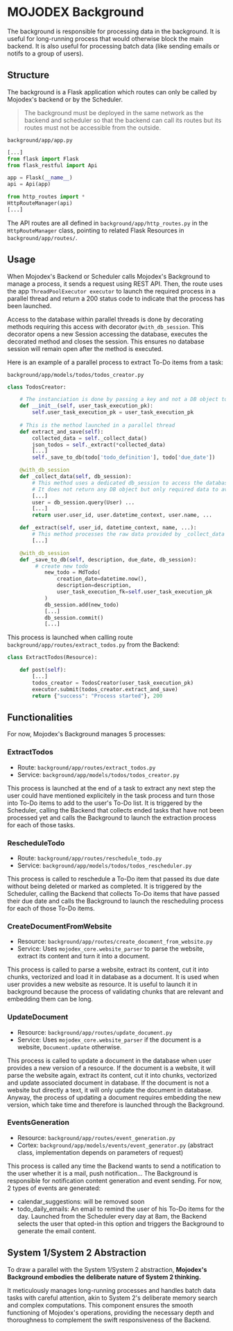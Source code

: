 # MOJODEX Background

The background is responsible for processing data in the background.
It is useful for long-running process that would otherwise block the main backend.
It is also useful for processing batch data (like sending emails or notifs to a group of users).


## Structure
The background is a Flask application which routes can only be called by Mojodex's backend or by the Scheduler.

> The background must be deployed in the same network as the backend and scheduler so that the backend can call its routes but its routes must not be accessible from the outside.

`background/app/app.py`
```python
[...]
from flask import Flask
from flask_restful import Api

app = Flask(__name__)
api = Api(app)

from http_routes import *
HttpRouteManager(api)
[...]
```

The API routes are all defined in `background/app/http_routes.py` in the `HttpRouteManager` class, pointing to related Flask Resources in `background/app/routes/`.

## Usage
When Mojodex's Backend or Scheduler calls Mojodex's Background to manage a process, it sends a request using REST API. Then, the route uses the app `ThreadPoolExecutor executor` to launch the required process in a parallel thread and return a 200 status code to indicate that the process has been launched.

Access to the database within parallel threads is done by decorating methods requiring this access with decorator `@with_db_session`. This decorator opens a new Session accessing the database, executes the decorated method and closes the session. This ensures no database session will remain open after the method is executed.

Here is an example of a parallel process to extract To-Do items from a task:

`background/app/models/todos/todos_creator.py`
```python
class TodosCreator:

    # The instanciation is done by passing a key and not a DB object to avoid keeping a DB session open while a parallel thread using this object will be launched
    def __init__(self, user_task_execution_pk):
        self.user_task_execution_pk = user_task_execution_pk
        
    # This is the method launched in a parallel thread
    def extract_and_save(self):
        collected_data = self._collect_data()
        json_todos = self._extract(*collected_data)
        [...]
        self._save_to_db(todo['todo_definition'], todo['due_date'])

    @with_db_session
    def _collect_data(self, db_session):
        # This method uses a dedicated db_session to access the database and retrieve all the data needed for the process
        # It does not return any DB object but only required data to avoid keeping the DB session open
        [...]
        user = db_session.query(User) ...
        [...]
        return user.user_id, user.datetime_context, user.name, ...

    def _extract(self, user_id, datetime_context, name, ...):
        # This method processes the raw data provided by _collect_data to extract To-Do items
        [...]

    @with_db_session
    def _save_to_db(self, description, due_date, db_session):
         # create new todo
            new_todo = MdTodo(
                creation_date=datetime.now(),
                description=description,
                user_task_execution_fk=self.user_task_execution_pk
            )
            db_session.add(new_todo)
            [...]
            db_session.commit()
            [...]
```

This process is launched when calling route `background/app/routes/extract_todos.py` from the Backend:
```python
class ExtractTodos(Resource):

    def post(self):
        [...]
        todos_creator = TodosCreator(user_task_execution_pk)
        executor.submit(todos_creator.extract_and_save)
        return {"success": "Process started"}, 200
```


## Functionalities

For now, Mojodex's Background manages 5 processes:

### ExtractTodos
- Route: `background/app/routes/extract_todos.py`
- Service: `background/app/models/todos/todos_creator.py`

This process is launched at the end of a task to extract any next step the user could have mentioned explicitely in the task process and turn those into To-Do items to add to the user's To-Do list.
It is triggered by the Scheduler, calling the Backend that collects ended tasks that have not been processed yet and calls the Background to launch the extraction process for each of those tasks.

### RescheduleTodo
- Route: `background/app/routes/reschedule_todo.py`
- Service: `background/app/models/todos/todos_rescheduler.py`

This process is called to reschedule a To-Do item that passed its due date without being deleted or marked as completed.
It is triggered by the Scheduler, calling the Backend that collects To-Do items that have passed their due date and calls the Background to launch the rescheduling process for each of those To-Do items.

### CreateDocumentFromWebsite
- Resource: `background/app/routes/create_document_from_website.py`
- Service: Uses `mojodex_core.website_parser` to parse the website, extract its content and turn it into a document.

This process is called to parse a website, extract its content, cut it into chunks, vectorized and load it in database as a document. It is used when user provides a new website as resource. It is useful to launch it in background because the process of validating chunks that are relevant and embedding them can be long.

### UpdateDocument
- Resource: `background/app/routes/update_document.py`
- Service: Uses `mojodex_core.website_parser` if the document is a website, `Document.update` otherwise.

This process is called to update a document in the database when user provides a new version of a resource.
If the document is a website, it will parse the website again, extract its content, cut it into chunks, vectorized and update associated document in database.
If the document is not a website but directly a text, it will only update the document in database.
Anyway, the process of updating a document requires embedding the new version, which take time and therefore is launched through the Background.

### EventsGeneration
- Resource: `background/app/routes/event_generation.py`
- Cortex: `background/app/models/events/event_generator.py` (abstract class, implementation depends on parameters of request)

This process is called any time the Backend wants to send a notification to the user whether it is a mail, push notification... The Background is responsible for notification content generation and event sending.
For now, 2 types of events are generated:
- calendar_suggestions: will be removed soon
- todo_daily_emails: An email to remind the user of his To-Do items for the day. Launched from the Scheduler every day at 8am, the Backend selects the user that opted-in this option and triggers the Background to generate the email content.


## System 1/System 2 Abstraction

To draw a parallel with the System 1/System 2 abstraction, **Mojodex's Background embodies the deliberate nature of System 2 thinking.**

It meticulously manages long-running processes and handles batch data tasks with careful attention, akin to System 2's deliberate memory search and complex computations. This component ensures the smooth functioning of Mojodex's operations, providing the necessary depth and thoroughness to complement the swift responsiveness of the Backend.

